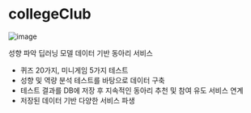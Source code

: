 # collegeClub

![image](https://user-images.githubusercontent.com/43737757/171017954-47488219-8095-476f-a324-b3a49a41eb6e.png)

성향 파악 딥러닝 모델 데이터 기반 동아리 서비스

- 퀴즈 20가지, 미니게임 5가지 테스트
- 성향 및 역량 분석 테스트를 바탕으로 데이터 구축
- 테스트 결과를 DB에 저장 후 지속적인 동아리 추천 및 참여 유도 서비스 연계
- 저장된 데이터 기반 다양한 서비스 파생
